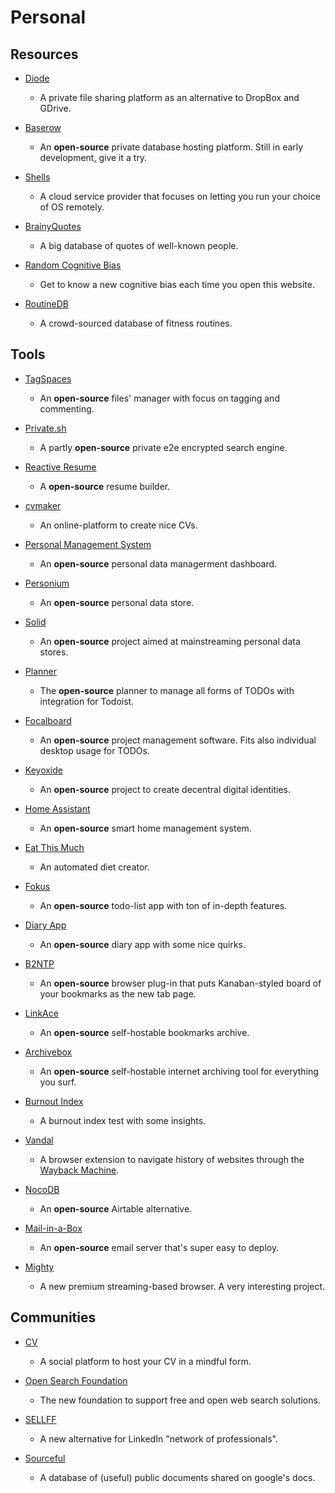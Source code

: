 # Personal

## Resources

* [Diode](https://diode.io)
  
  * A private file sharing platform as an alternative to DropBox and GDrive.

* [Baserow](https://baserow.io)
  
  * An **open-source** private database hosting platform. Still in early development, give it a try.

* [Shells](https://www.shells.com)
  
  * A cloud service provider that focuses on letting you run your choice of OS remotely.

* [BrainyQuotes](https://www.brainyquote.com)
  
  * A big database of quotes of well-known people. 

* [Random Cognitive Bias](https://benwiederhake.github.io/randombias)
  
  * Get to know a new cognitive bias each time you open this website.

* [RoutineDB](https://www.routinedb.com)
  
  * A crowd-sourced database of fitness routines.

## Tools

* [TagSpaces](https://www.tagspaces.org)
  
  * An **open-source** files' manager with focus on tagging and commenting.

* [Private.sh](https://private.sh)
  
  * A partly **open-source** private e2e encrypted search engine.

* [Reactive Resume](https://rx-resume.web.app)
  
  * A **open-source** resume builder.

* [cvmaker](https://cvmkr.com)
  
  * An online-platform to create nice CVs.

* [Personal Management System](https://github.com/Volmarg/personal-management-system)
  
  * An **open-source** personal data managerment dashboard.
- [Personium](https://personium.io)
  
  - An **open-source** personal data store.

- [Solid](https://solidproject.org)
  
  - An **open-source** project aimed at mainstreaming personal data stores.

- [Planner](https://github.com/alainm23/planner)
  
  - The **open-source** planner to manage all forms of TODOs with integration for Todoist.

- [Focalboard](https://www.focalboard.com)
  
  - An **open-source** project management software. Fits also individual desktop usage for TODOs.

- [Keyoxide](https://keyoxide.org)
  
  - An **open-source** project to create decentral digital identities.

- [Home Assistant](https://www.home-assistant.io)
  
  - An **open-source** smart home management system.

- [Eat This Much](https://www.eatthismuch.com)
  
  - An automated diet creator.

- [Fokus](https://fokus-website.netlify.app)
  
  - An **open-source** todo-list app with ton of in-depth features.

- [Diary App](https://github.com/theArjun/diary-app)
  
  - An **open-source** diary app with some nice quirks.

- [B2NTP](https://github.com/d3ward/b2ntp)
  
  - An **open-source** browser plug-in that puts Kanaban-styled board of your bookmarks as the new tab page.

- [LinkAce](https://www.linkace.org)
  
  - An **open-source** self-hostable bookmarks archive.

- [Archivebox](https://archivebox.io)
  
  - An **open-source** self-hostable internet archiving tool for everything you surf.

- [Burnout Index](https://burnoutindex.yerbo.co)
  
  - A burnout index test with some insights.

- [Vandal](https://vegetableman.github.io/vandal)
  
  - A browser extension to navigate history of websites through the [Wayback Machine](https://web.archive.org).

- [NocoDB](https://www.nocodb.com)
  
  - An **open-source** Airtable alternative.

- [Mail-in-a-Box](https://mailinabox.email)
  
  - An **open-source** email server that's super easy to deploy.

- [Mighty](https://www.mightyapp.com)
  
  - A new premium streaming-based browser. A very interesting project.

## Communities

* [CV](https://read.cv)
  
  * A social platform to host your CV in a mindful form.

* [Open Search Foundation](https://opensearchfoundation.org)
  
  * The new foundation to support free and open web search solutions.

* [SELLFF](https://sellff.com)
  
  * A new alternative for LinkedIn "network of professionals".

* [Sourceful](https://sourceful.us)
  
  * A database of (useful) public documents shared on google's docs.
